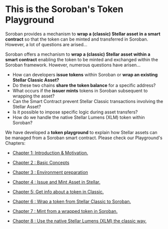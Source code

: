 # This is the Soroban's Token Playground

Soroban provides a mechanism to **wrap a (classic) Stellar asset in a smart contract** so that the token can be minted and transferred in Soroban. However, a lot of questions are arised...

Soroban offers a mechanism to **wrap a (classic) Stellar asset within a smart contract** enabling the token to be minted and exchanged within the Soroban framework. However, numerous questions have arisen...


- How can developers **issue tokens** within Soroban or **wrap an existing Stellar Classic Asset?**
- Do these two chains **share the token balance** for a specific address?
- What occurs if the **issuer mints** tokens in Soroban subsequent to wrapping the asset?
- Can the Smart Contract prevent Stellar Classic transactions involving the Stellar Asset?
- Is it possible to impose specific logic during asset transfers?
- How do we handle the native Stellar Lumens (XLM) token within Soroban?


We have developed a **token playground** to explain how Stellar assets can be managed from a Soroban smart contract. Please check our Playground's Chapters:


* [Chapter 1: Introduction & Motivation.](1_introduction_and_motivation.md)    

* [Chapter 2 : Basic Concepts](2_basic_concepts.md) 

* [Chapter 3 : Environment preparation](3_environment_preparation.md)

* [Chapter 4 :  Issue and Mint Asset in Stellar.](4_issue_and_mint_asset_in_stellar.md)

* [Chapter 5:  Get info about a token in Classic.](5_get_info_about_token_in_stellar.md)

* [Chapter 6 : Wrap a token from Stellar Classic to Soroban.](6_wrap-a-token-from-classic-to-soroban.md)

* [Chapter 7 : Mint from a wrapped token in Soroban.](7_mint_from_a_wrapped_token_in_soroban.md)
<!-- 
* [Chapter 8 : Get information from the wrapped token using the SAC contract.](8_get_info_from_wrapped_using_SAC.md)

* [Chapter 9: Get all contract id's from an asset issuer](9_get_all_contract_ids_from_an_issuer.md)

* [Chapter 10: Use all user balance inside Soroban (balance from Classic & Soroban)](10_use_all_user_balance_inside_soroban.md)

* [Chapter 11: Call the token contract from another contract](11_call_the_token_contract_from_another_contract.md) -->

* [Chapter 8 : Use the native Stellar Lumens (XLM) the classic way.](8_use_xlm_native_inside_classic.md)
